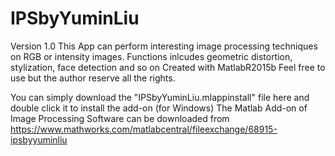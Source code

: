 # IPSbyYuminLiu
Version 1.0
This App can perform interesting image processing techniques on RGB or intensity images.
Functions inlcudes geometric distortion, stylization, face detection and so on
Created with MatlabR2015b
Feel free to use but the author reserve all the rights.

You can simply download the "IPSbyYuminLiu.mlappinstall" file here and double click it to install the add-on (for Windows) 
The Matlab Add-on of Image Processing Software can be downloaded from https://www.mathworks.com/matlabcentral/fileexchange/68915-ipsbyyuminliu
